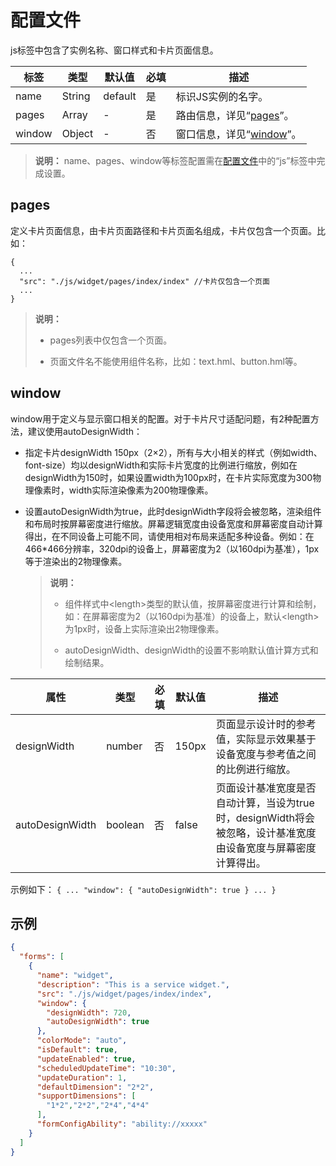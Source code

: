 # 配置文件


js标签中包含了实例名称、窗口样式和卡片页面信息。


| 标签 | 类型 | 默认值 | 必填 | 描述 |
| -------- | -------- | -------- | -------- | -------- |
| name | String | default | 是 | 标识JS实例的名字。 |
| pages | Array | - | 是 | 路由信息，详见“[pages](#pages)”。 |
| window | Object | - | 否 | 窗口信息，详见“[window](#window)”。 |

> **说明：**
> name、pages、window等标签配置需在[配置文件]()中的“js”标签中完成设置。


## pages

定义卡片页面信息，由卡片页面路径和卡片页面名组成，卡片仅包含一个页面。比如：


```
{
  ...
  "src": "./js/widget/pages/index/index" //卡片仅包含一个页面
  ...
}
```


>  **说明：**
> - pages列表中仅包含一个页面。
> 
> - 页面文件名不能使用组件名称，比如：text.hml、button.hml等。


## window

window用于定义与显示窗口相关的配置。对于卡片尺寸适配问题，有2种配置方法，建议使用autoDesignWidth：

- 指定卡片designWidth 150px（2×2），所有与大小相关的样式（例如width、font-size）均以designWidth和实际卡片宽度的比例进行缩放，例如在designWidth为150时，如果设置width为100px时，在卡片实际宽度为300物理像素时，width实际渲染像素为200物理像素。

- 设置autoDesignWidth为true，此时designWidth字段将会被忽略，渲染组件和布局时按屏幕密度进行缩放。屏幕逻辑宽度由设备宽度和屏幕密度自动计算得出，在不同设备上可能不同，请使用相对布局来适配多种设备。例如：在466\*466分辨率，320dpi的设备上，屏幕密度为2（以160dpi为基准），1px等于渲染出的2物理像素。
  > **说明：**
  > - 组件样式中&lt;length&gt;类型的默认值，按屏幕密度进行计算和绘制，如：在屏幕密度为2（以160dpi为基准）的设备上，默认&lt;length&gt;为1px时，设备上实际渲染出2物理像素。
  > 
  > - autoDesignWidth、designWidth的设置不影响默认值计算方式和绘制结果。

| 属性 | 类型 | 必填 | 默认值 | 描述 |
| -------- | -------- | -------- | -------- | -------- |
| designWidth | number | 否 | 150px | 页面显示设计时的参考值，实际显示效果基于设备宽度与参考值之间的比例进行缩放。 |
| autoDesignWidth | boolean | 否 | false | 页面设计基准宽度是否自动计算，当设为true时，designWidth将会被忽略，设计基准宽度由设备宽度与屏幕密度计算得出。 |

  示例如下：
    ```
    {
      ...
      "window": {
        "autoDesignWidth": true
      }
      ...
    }
    ```


## 示例


```json
{
  "forms": [
    {
      "name": "widget",
      "description": "This is a service widget.",
      "src": "./js/widget/pages/index/index",
      "window": {
        "designWidth": 720,
        "autoDesignWidth": true
      },
      "colorMode": "auto",
      "isDefault": true,
      "updateEnabled": true,
      "scheduledUpdateTime": "10:30",
      "updateDuration": 1,
      "defaultDimension": "2*2",
      "supportDimensions": [
        "1*2","2*2","2*4","4*4"
      ],
      "formConfigAbility": "ability://xxxxx"
    }
  ]
}
```
